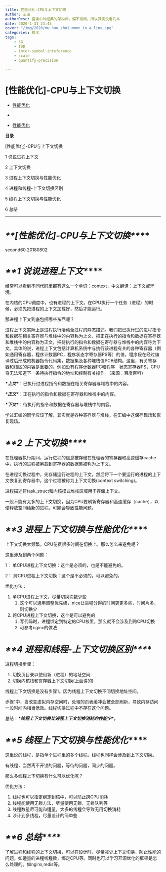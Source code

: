 ```yaml
---
title: 性能优化-CPU与上下文切换
author: 王波
authorDesc: 喜读中外经典的架构师，偏不得闲，所以其实没看几本
date: 2020-1-31 23:45
cover: "/img/2020/mu_huo_shui_moon_in_a_line.jpg"
categories: 技术
tags:
    - 3G
    - TDD
    - inter-symbol-inteference
    - scale
    - quantify-precision

---
```



# [性能优化]-CPU与上下文切换

- [性能优化](https://www.it610.com/search/性能优化/1.htm)
-  

- [性能优化](https://www.it610.com/search/性能优化/1.htm)

**目录**

[性能优化]-CPU与上下文切换

1 说说进程上下文

2 上下文切换

3 进程上下文切换与性能优化

4 进程和线程-上下文切换区别

5 线程上下文切换与性能优化

6 总结

------

# ***\**\*[性能优化]-CPU与上下文切换\*\**\***

second60 20180802

 

# ***\**\*1 说说进程上下文\*\**\***

经常可以看到不同代码里都有这么一个单词：context，中文翻译：上下文或环境。

在内核的CPU调度中，也有进程的上下文。在CPU执行一个任务（进程）的时候，必须先把进程的上下文加载好，然后才能运行。

 

那进程上下文到底包括哪些东西呢？

进程上下文实际上是进程执行活动全过程的静态描述。我们把已执行过的进程指令和数据在相关寄存器与堆栈中的内容称为上文，把正在执行的指令和数据在寄存器和堆栈中的内容称为正文，把待执行的指令和数据在寄存器与堆栈中的内容称为下文。具体的说，进程上下文包括计算机系统中与执行该进程有关的各种寄存器（例如通用寄存器，程序计数器PC，程序状态字寄存器PS等）的值，程序段在经过编译过后形成的机器指令代码集，数据集及各种堆栈值PCB结构。这里，有关寄存器和栈区的内容是重要的，例如没有程序计数器PC和程序　状态寄存器PS，CPU将无法知道下一条待执行指令的地址和控制有关操作。（来源：百度百科）

 

***\*上文\****：已执行过进程指令和数据在相关寄存器与堆栈中的内容。

***\*正文\****：正在执行的指令和数据在寄存器和堆栈中的内容。

***\*下文\****：待执行的指令和数据在寄存器与堆栈中的内容。

 

学过汇编的同学应该了解，其实就是各种寄存器与堆栈，在汇编中这保存现场和恢复现场。

# ***\**\*2 上下文切换\*\**\***

 在处理器执行期间，运行进程的信息被存储在处理器的寄存器和高速缓存cache中，执行的进程被另载到寄存器的数据集被称为上下文。

在进程切换过程中，先存储运行进程的上下文，然后将下一个要运行的进程的上下文恢复到寄存器中。这个过程被称为上下文切换(context switching)。

进程描述符task_struct和内核模式堆栈区域用于存储上下文。

一般不能有太多的上下文切换，因为CPU要刷新寄存器和高速缓存（cache），以便释放空间给新的进程。可能会导致性能问题。

 

# ***\**\*3 进程上下文切换与性能优化\*\**\***

上下文切换太频繁，CPU花费很多时间在切换上。那么怎么来避免呢？

这里涉及到两个问题：

1： 单CPU进程上下文切换：这个是必须的，也是不能避免的。

2： 跨CPU进程上下文切换：这个是不必须的，可以避免的。

 

优化方法：

1. 单CPU进程上下文，尽量切换次数少些
   1. 这个可以通用调整优先级，nice让进程分得的时间更更多些，时间片多，则切换少
2. 跨CPU进程上下文切换，这个是可以避免的
   1. 写代码时，进程绑定到特定的CPU核里，那么就不会涉及到跨CPU切换
   2. 可参考nginx的做法

 

# ***\**\*4 进程和线程-上下文切换区别\*\**\***

进程切换步骤：

1. 切换页目录以使用新（进程）的地址空间
2. 切换内核栈和寄存器上下文切换(上面讲的)

 

线程上下文切换是没有步骤1。因为线程上下文切换不同切换地址空间。

步骤1中，当改变虚拟内存空间时，处理的页表缓冲会被全部刷新，导致内存访问一段时间内相当低效。线程切换过程中不存在这个问题。

 

总结：***\*线程上下文切换比进程上下文切换消耗的性能少\****。

# ***\**\*5 线程上下文切换与性能优化\*\**\***

这里说的线程，是指单个进程里的多个线程。线程也同样会涉及到上下文切换。

有线程，当然离不开锁的问题，等待的问题，同步的问题。

那么多线程上下切换有什么可以优化呢？

 

优化方法：

1. 线程也可以指定绑定到核中，可以防止跨CPU消耗
2. 线程能使用无锁方法，尽量使用无锁，无锁队列等
3. 线程数量尽可能和适量，太多的线程会导致无用切换消耗
4. 涉计到多线程，尽量设计的简单些

# ***\**\*6 总结\*\**\***

了解进程和线程的上下文切换，可以在设计时，尽量减少上下文切换，防止性能的问题。如适量的进程线程数，绑定CPU等。同时也可以学习开源优化的框架是怎么处理的。如nginx,redis等。